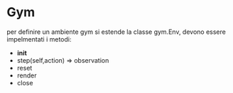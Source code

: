 # Gym

per definire un ambiente gym si estende la classe gym.Env, devono essere impelmentati i metodi:
- __init__
- step(self,action) => observation
- reset
- render
- close

